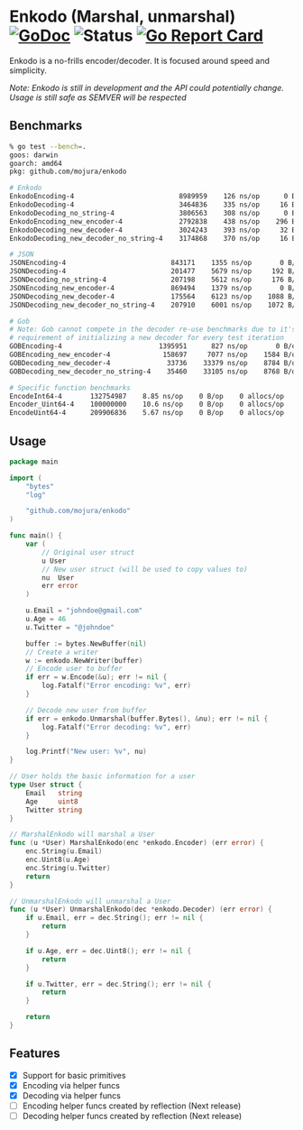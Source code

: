 # Enkodo (Marshal, unmarshal) [![GoDoc](https://godoc.org/github.com/mojura/enkodo?status.svg)](https://godoc.org/github.com/mojura/enkodo) ![Status](https://img.shields.io/badge/status-beta-yellow.svg) [![Go Report Card](https://goreportcard.com/badge/github.com/mojura/enkodo)](https://goreportcard.com/report/github.com/mojura/enkodo)

Enkodo is a no-frills encoder/decoder. It is focused around speed and simplicity. 

*Note: Enkodo is still in development and the API could potentially change. Usage is still safe as SEMVER will be respected*

## Benchmarks
```bash
% go test --bench=.
goos: darwin
goarch: amd64
pkg: github.com/mojura/enkodo

# Enkodo
EnkodoEncoding-4                          8989959    126 ns/op      0 B/op    0 allocs/op
EnkodoDecoding-4                          3464836    335 ns/op     16 B/op    1 allocs/op
EnkodoDecoding_no_string-4                3806563    308 ns/op      0 B/op    0 allocs/op
EnkodoEncoding_new_encoder-4              2792838    438 ns/op    296 B/op    6 allocs/op
EnkodoDecoding_new_decoder-4              3024243    393 ns/op     32 B/op    2 allocs/op
EnkodoDecoding_new_decoder_no_string-4    3174868    370 ns/op     16 B/op    1 allocs/op

# JSON
JSONEncoding-4                          843171    1355 ns/op       0 B/op     0 allocs/op
JSONDecoding-4                          201477    5679 ns/op     192 B/op    12 allocs/op
JSONDecoding_no_string-4                207198    5612 ns/op     176 B/op    11 allocs/op
JSONEncoding_new_encoder-4              869494    1379 ns/op       0 B/op     0 allocs/op
JSONDecoding_new_decoder-4              175564    6123 ns/op    1088 B/op    17 allocs/op
JSONDecoding_new_decoder_no_string-4    207910    6001 ns/op    1072 B/op    16 allocs/op

# Gob
# Note: Gob cannot compete in the decoder re-use benchmarks due to it's 
# requirement of initializing a new decoder for every test iteration
GOBEncoding-4                        1395951      827 ns/op       0 B/op      0 allocs/op
GOBEncoding_new_encoder-4             158697     7077 ns/op    1584 B/op     42 allocs/op
GOBDecoding_new_decoder-4              33736    33379 ns/op    8784 B/op    244 allocs/op
GOBDecoding_new_decoder_no_string-4    35460    33105 ns/op    8768 B/op    243 allocs/op

# Specific function benchmarks
EncodeInt64-4       132754987    8.85 ns/op    0 B/op    0 allocs/op
Encoder_Uint64-4    100000000    10.6 ns/op    0 B/op    0 allocs/op
EncodeUint64-4      209906836    5.67 ns/op    0 B/op    0 allocs/op
```

## Usage
```go
package main

import (
	"bytes"
	"log"

	"github.com/mojura/enkodo"
)

func main() {
	var (
		// Original user struct
		u User
		// New user struct (will be used to copy values to)
		nu  User
		err error
	)

	u.Email = "johndoe@gmail.com"
	u.Age = 46
	u.Twitter = "@johndoe"

	buffer := bytes.NewBuffer(nil)
	// Create a writer
	w := enkodo.NewWriter(buffer)
	// Encode user to buffer
	if err = w.Encode(&u); err != nil {
		log.Fatalf("Error encoding: %v", err)
	}

	// Decode new user from buffer
	if err = enkodo.Unmarshal(buffer.Bytes(), &nu); err != nil {
		log.Fatalf("Error decoding: %v", err)
	}

	log.Printf("New user: %v", nu)
}

// User holds the basic information for a user
type User struct {
	Email   string
	Age     uint8
	Twitter string
}

// MarshalEnkodo will marshal a User
func (u *User) MarshalEnkodo(enc *enkodo.Encoder) (err error) {
	enc.String(u.Email)
	enc.Uint8(u.Age)
	enc.String(u.Twitter)
	return
}

// UnmarshalEnkodo will unmarshal a User
func (u *User) UnmarshalEnkodo(dec *enkodo.Decoder) (err error) {
	if u.Email, err = dec.String(); err != nil {
		return
	}

	if u.Age, err = dec.Uint8(); err != nil {
		return
	}

	if u.Twitter, err = dec.String(); err != nil {
		return
	}

	return
}

```

## Features
- [x] Support for basic primitives
- [x] Encoding via helper funcs
- [x] Decoding via helper funcs
- [ ] Encoding helper funcs created by reflection (Next release)
- [ ] Decoding helper funcs created by reflection (Next release)
